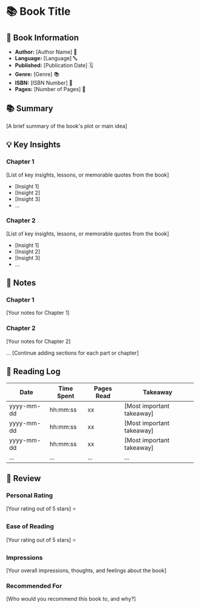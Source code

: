 # 📚 Book Title

## 📘 Book Information

- **Author:** [Author Name] 👤
- **Language:** [Language] 🔤
- **Published:** [Publication Date] 🗓️
- **Genre:** [Genre] 📚
- **ISBN:** [ISBN Number] 📙
- **Pages:** [Number of Pages] 📖

## 📚 Summary

[A brief summary of the book's plot or main idea]

## 💡 Key Insights

### Chapter 1

[List of key insights, lessons, or memorable quotes from the book]

- [Insight 1]
- [Insight 2]
- [Insight 3]
- ...

### Chapter 2

[List of key insights, lessons, or memorable quotes from the book]

- [Insight 1]
- [Insight 2]
- [Insight 3]
- ...

## 📝 Notes

### Chapter 1

[Your notes for Chapter 1]

### Chapter 2

[Your notes for Chapter 2]

... [Continue adding sections for each part or chapter]

## 📖 Reading Log

| Date       | Time Spent | Pages Read | Takeaway                          |
|------------|------------|------------|-----------------------------------|
| yyyy-mm-dd | hh:mm:ss   | xx         | [Most important takeaway]         |
| yyyy-mm-dd | hh:mm:ss   | xx         | [Most important takeaway]         |
| yyyy-mm-dd | hh:mm:ss   | xx         | [Most important takeaway]         |
| ...        | ...        | ...        | ...                               |


## 🌟 Review

### Personal Rating

[Your rating out of 5 stars] ⭐

### Ease of Reading

[Your rating out of 5 stars] ⭐

### Impressions

[Your overall impressions, thoughts, and feelings about the book]

### Recommended For

[Who would you recommend this book to, and why?]